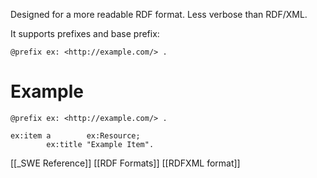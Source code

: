 Designed for a more readable RDF format. Less verbose than RDF/XML.

It supports prefixes and base prefix:

```turtle
@prefix ex: <http://example.com/> .
```

# Example

```turtle
@prefix ex: <http://example.com/> .

ex:item a        ex:Resource;
		ex:title "Example Item".
```


[[_SWE Reference]]
[[RDF Formats]]
[[RDFXML format]]